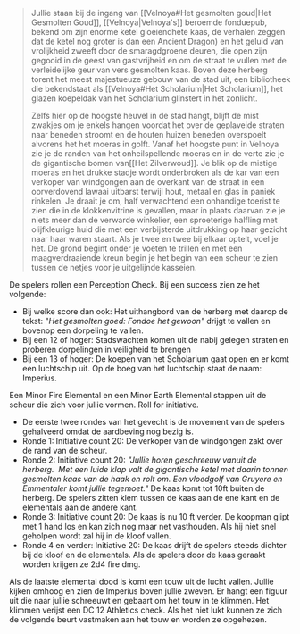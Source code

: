 >Jullie staan bij de ingang van [[Velnoya#Het gesmolten goud|Het Gesmolten Goud]], [[Velnoya|Velnoya's]] beroemde fonduepub, bekend om zijn enorme ketel gloeiendhete kaas, de verhalen zeggen dat de ketel nog groter is dan een Ancient Dragon) en het geluid van vrolijkheid zweeft door de smaragdgroene deuren, die open zijn gegooid in de geest van gastvrijheid en om de straat te vullen met de verleidelijke geur van vers gesmolten kaas. Boven deze herberg torent het meest majestueuze gebouw van de stad uit, een bibliotheek die bekendstaat als [[Velnoya#Het Scholarium|Het Scholarium]], het glazen koepeldak van het Scholarium glinstert in het zonlicht. 
>
>Zelfs hier op de hoogste heuvel in de stad hangt, blijft de mist zwakjes om je enkels hangen voordat het over de geplaveide straten naar beneden stroomt en de houten huizen beneden overspoelt alvorens het het moeras in golft. Vanaf het hoogste punt in Velnoya zie je de randen van het onheilspellende moeras en in de verte zie je de gigantische bomen van[[Het Zilverwoud]]. Je blik op de mistige moeras en het drukke stadje wordt onderbroken als de kar van een verkoper van windgongen aan de overkant van de straat in een oorverdovend lawaai uitbarst terwijl hout, metaal en glas in paniek rinkelen. Je draait je om, half verwachtend een onhandige toerist te zien die in de klokkenvitrine is gevallen, maar in plaats daarvan zie je niets meer dan de verwarde winkelier, een sproeterige halfling met olijfkleurige huid die met een verbijsterde uitdrukking op haar gezicht naar haar waren staart. Als je twee en twee bij elkaar optelt, voel je het. De grond begint onder je voeten te trillen en met een maagverdraaiende kreun begin je het begin van een scheur te zien tussen de netjes voor je uitgelijnde kasseien.

De spelers rollen een Perception Check. Bij een success zien ze het volgende:

- Bij welke score dan ook: Het uithangbord van de herberg met daarop de tekst: "_Het gesmolten goed: Fondoe het gewoon"_ drijgt te vallen en bovenop een dorpeling te vallen.
- Bij een 12 of hoger: Stadswachten komen uit de nabij gelegen straten en proberen dorpelingen in veiligheid te brengen
- Bij een 13 of hoger: De koepen van het Scholarium gaat open en er komt een luchtschip uit. Op de boeg van het luchtschip staat de naam: Imperius.

Een Minor Fire Elemental en een Minor Earth Elemental stappen uit de scheur die zich voor jullie vormen. Roll for initiative.

- De eerste twee rondes van het gevecht is de movement van de spelers gehalveerd omdat de aardbeving nog bezig is.
- Ronde 1: Initiative count 20: De verkoper van de windgongen zakt over de rand van de scheur.
- Ronde 2: Initiative count 20: _"Jullie horen geschreeuw vanuit de herberg.  Met een luide klap valt de gigantische ketel met daarin tonnen gesmolten kaas van de haak en rolt om. Een vloedgolf van Gruyere en Emmentaler komt jullie tegemoet."_ De kaas komt tot 10ft buiten de herberg. De spelers zitten klem tussen de kaas aan de ene kant en de elementals aan de andere kant.
- Ronde 3: Initiative count 20: De kaas is nu 10 ft verder. De koopman glipt met 1 hand los en kan zich nog maar net vasthouden. Als hij niet snel geholpen wordt zal hij in de kloof vallen.
- Ronde 4 en verder: Initiative 20: De kaas drijft de spelers steeds dichter bij de kloof en de elementals. Als de spelers door de kaas geraakt worden krijgen ze 2d4 fire dmg.

Als de laatste elemental dood is komt een touw uit de lucht vallen. Jullie kijken omhoog en zien de Imperius boven jullie zweven. Er hangt een figuur uit die naar jullie schreeuwt en gebaart om het touw in te klimmen. Het klimmen verijst een DC 12 Athletics check. Als het niet lukt kunnen ze zich de volgende beurt vastmaken aan het touw en worden ze opgehezen.